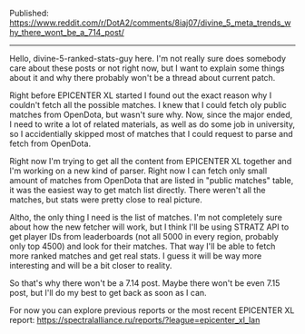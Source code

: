 Published: https://www.reddit.com/r/DotA2/comments/8iaj07/divine_5_meta_trends_why_there_wont_be_a_714_post/

---

Hello, divine-5-ranked-stats-guy here. I'm not really sure does somebody care about these posts or not right now, but I want to explain some things about it and why there probably won't be a thread about current patch.

Right before EPICENTER XL started I found out the exact reason why I couldn't fetch all the possible matches. I knew that I could fetch oly public matches from OpenDota, but wasn't sure why. Now, since the major ended, I need to write a lot of related materials, as well as do some job in university, so I accidentially skipped most of matches that I could request to parse and fetch from OpenDota.

Right now I'm trying to get all the content from EPICENTER XL together and I'm working on a new kind of parser. Right now I can fetch only small amount of matches from OpenDota that are listed in "public matches" table, it was the easiest way to get match list directly. There weren't all the matches, but stats were pretty close to real picture.

Altho, the only thing I need is the list of matches. I'm not completely sure about how the new fetcher will work, but I think I'll be using STRATZ API to get player IDs from leaderboards (not all 5000 in every region, probably only top 4500) and look for their matches. That way I'll be able to fetch more ranked matches and get real stats. I guess it will be way more interesting and will be a bit closer to reality.

So that's why there won't be a 7.14 post. Maybe there won't be even 7.15 post, but I'll do my best to get back as soon as I can.

For now you can explore previous reports or the most recent EPICENTER XL report: https://spectralalliance.ru/reports/?league=epicenter_xl_lan
